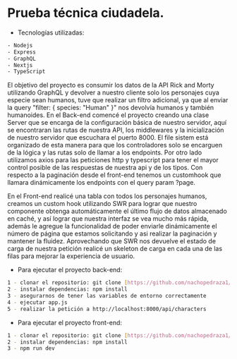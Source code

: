 # Prueba técnica ciudadela.

- Tecnologías utilizadas: 
```bash
- Nodejs
- Express
- GraphQL
- Nextjs
- TypeScript
```

El objetivo del proyecto es consumir los datos de la API Rick and Morty utilizando GraphQL y devolver a nuestro cliente solo los personajes cuya especie sean humanos, 
tuve que realizar un filtro adicional, ya que al enviar la query "filter: { species: "Human" }" nos devolvía humanos y también humanoides.
En el Back-end comencé el proyecto creando una clase Server que se encarga de la configuración básica de nuestro servidor, aquí se encontraran las rutas de nuestra API, los middlewares y la inicialización de nuestro servidor que escuchara el puerto 8000.
El file sistem está organizado de esta manera para que los controladores solo se encarguen de la lógica y las rutas solo de llamar a los endpoints. Por otro lado utilizamos axios para las peticiones http y typescript para tener el mayor 
control posible de las respuestas de nuestra api y de los tipos. Con respecto a la paginación desde el front-end tenemos un customhook que llamara dinámicamente los endpoints con el query param ?page.

En el Front-end realicé una tabla con todos los personajes humanos, creamos un custom hook utilizando SWR para lograr que nuestro componente obtenga automáticamente el último flujo de datos almacenado en caché, y así lograr que
nuestra interfaz se vea mucho más rápida, además le agregue la funcionalidad de poder enviarle dinámicamente el número de página que estamos solicitando y asi realizar la paginación y mantener la fluidez. Aprovechando que SWR nos devuelve el estado de
carga de nuestra petición realicé un skeleton de carga en cada una de las filas para mejorar la experiencia de usuario.

- Para ejecutar el proyecto back-end:

```bash
1 - clonar el repositorio: git clone [https://github.com/nachopedraza1/back-ciudadela](https://github.com/nachopedraza1/back-ciudadela)
2 - instalar dependencias: npm install
3 - asegurarnos de tener las variables de entorno correctamente
4 - ejecutar app.js
5 - realizar la petición a http://localhost:8000/api/characters
```

- Para ejecutar el proyecto front-end:

```bash
1 - clonar el repositorio: git clone [https://github.com/nachopedraza1/back-ciudadela](https://github.com/nachopedraza1/front-ciudadela)](https://github.com/nachopedraza1/front-ciudadela)
2 - instalar dependencias: npm install
3 - npm run dev
```
